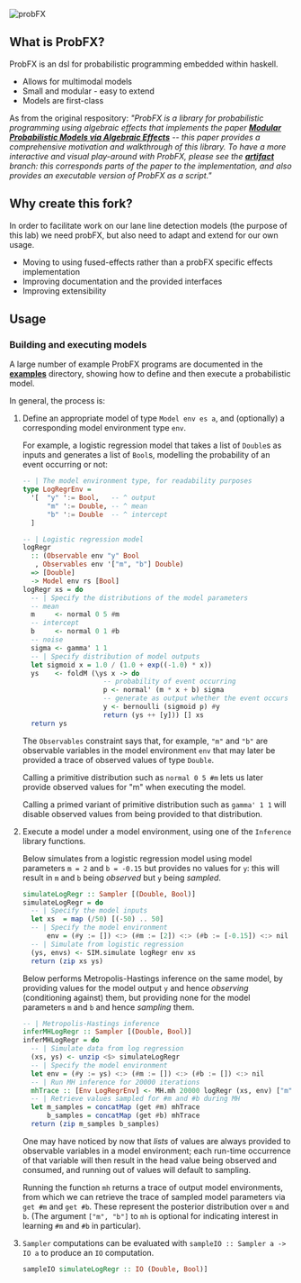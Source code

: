 ![probFX](https://user-images.githubusercontent.com/44177991/197646371-ebe9a9a0-c28e-4330-92f9-e0e32ae6e155.png)

## What is ProbFX?
ProbFX is an dsl for probabilistic programming embedded within haskell.
- Allows for multimodal models
- Small and modular - easy to extend
- Models are first-class

As from the original respository:
_"ProbFX is a library for probabilistic programming using algebraic effects that implements the paper [**Modular Probabilistic Models via Algebraic Effects**](https://github.com/min-nguyen/prob-fx/blob/main/paper.pdf) -- this paper provides a comprehensive motivation and walkthrough of this library. To have a more interactive and visual play-around with ProbFX, please see the [**artifact**](https://github.com/min-nguyen/prob-fx/tree/artifact) branch: this corresponds parts of the paper to the implementation, and also provides an executable version of ProbFX as a script."_

## Why create this fork?
In order to facilitate work on our lane line detection models (the purpose of this lab) we need probFX, but also need to adapt and extend for our own usage.
- Moving to using fused-effects rather than a probFX specific effects implementation
- Improving documentation and the provided interfaces
- Improving extensibility

## Usage
### Building and executing models

A large number of example ProbFX programs are documented in the [**examples**](https://github.com/min-nguyen/prob-fx/tree/main/examples) directory, showing how to define and then execute a probabilistic model.

In general, the process is:

1. Define an appropriate model of type `Model env es a`, and (optionally) a corresponding model environment type `env`.

    For example, a logistic regression model that takes a list of `Double`s as inputs and generates a list of `Bool`s, modelling the probability of an event occurring or not:
    ```haskell
    -- | The model environment type, for readability purposes
    type LogRegrEnv =
      '[  "y" ':= Bool,   -- ^ output
          "m" ':= Double, -- ^ mean
          "b" ':= Double  -- ^ intercept
      ]

    -- | Logistic regression model
    logRegr
      :: (Observable env "y" Bool
       , Observables env '["m", "b"] Double)
      => [Double]
      -> Model env rs [Bool]
    logRegr xs = do
      -- | Specify the distributions of the model parameters
      -- mean
      m     <- normal 0 5 #m
      -- intercept
      b     <- normal 0 1 #b
      -- noise
      sigma <- gamma' 1 1
      -- | Specify distribution of model outputs
      let sigmoid x = 1.0 / (1.0 + exp((-1.0) * x))
      ys    <- foldM (\ys x -> do
                        -- probability of event occurring
                        p <- normal' (m * x + b) sigma
                        -- generate as output whether the event occurs
                        y <- bernoulli (sigmoid p) #y
                        return (ys ++ [y])) [] xs
      return ys
    ```
    The `Observables` constraint says that, for example, `"m"` and `"b"` are observable variables in the model environment `env` that may later be provided a trace of observed values of type `Double`.

    Calling a primitive distribution such as `normal 0 5 #m` lets us later provide observed values for "m" when executing the model.

    Calling a primed variant of primitive distribution such as `gamma' 1 1` will disable observed values from being provided to that distribution.

2. Execute a model under a model environment, using one of the `Inference` library functions.

   Below simulates from a logistic regression model using model parameters `m = 2` and `b = -0.15` but provides no values for `y`: this will result in `m` and `b` being *observed*  but `y` being *sampled*.
    ```haskell
    simulateLogRegr :: Sampler [(Double, Bool)]
    simulateLogRegr = do
      -- | Specify the model inputs
      let xs  = map (/50) [(-50) .. 50]
      -- | Specify the model environment
          env = (#y := []) <:> (#m := [2]) <:> (#b := [-0.15]) <:> nil
      -- | Simulate from logistic regression
      (ys, envs) <- SIM.simulate logRegr env xs
      return (zip xs ys)
    ```

    Below performs Metropolis-Hastings inference on the same model, by providing values for the model output `y` and hence *observing* (conditioning against) them, but providing none for the model parameters `m` and `b` and hence *sampling* them.
    ```haskell
    -- | Metropolis-Hastings inference
    inferMHLogRegr :: Sampler [(Double, Bool)]
    inferMHLogRegr = do
      -- | Simulate data from log regression
      (xs, ys) <- unzip <$> simulateLogRegr
      -- | Specify the model environment
      let env = (#y := ys) <:> (#m := []) <:> (#b := []) <:> nil
      -- | Run MH inference for 20000 iterations
      mhTrace :: [Env LogRegrEnv] <- MH.mh 20000 logRegr (xs, env) ["m", "b"]
      -- | Retrieve values sampled for #m and #b during MH
      let m_samples = concatMap (get #m) mhTrace
          b_samples = concatMap (get #b) mhTrace
      return (zip m_samples b_samples)
    ```
    One may have noticed by now that *lists* of values are always provided to observable variables in a model environment; each run-time occurrence of that variable will then result in the head value being observed and consumed, and running out of values will default to sampling.

    Running the function `mh` returns a trace of output model environments, from which we can retrieve the trace of sampled model parameters via `get #m` and `get #b`. These represent the posterior distribution over `m` and `b`. (The argument `["m", "b"]` to `mh` is optional for indicating interest in learning `#m` and `#b` in particular).

3. `Sampler` computations can be evaluated with `sampleIO :: Sampler a -> IO a` to produce an `IO` computation.

    ```haskell
    sampleIO simulateLogRegr :: IO (Double, Bool)]
    ```
